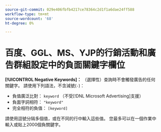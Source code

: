 ```yaml
---
source-git-commit: 029e406fbfb4217ce78364c2d1f1a6dae24ff588
workflow-type: tm+mt
source-wordcount: '68'
ht-degree: 0%

---
```

# 百度、GGL、MS、YJP的行銷活動和廣告群組設定中的負面關鍵字欄位

**[!UICONTROL Negative Keywords]：** （選擇性）查詢時不會觸發廣告的任何關鍵字。 請使用下列語法，不含減號(`-`)：

* 負值廣泛比對： `keyword` （不受[!DNL Microsoft Advertising]支援）
* 負面字詞相符： `"keyword"`
* 完全相符的負值： `[keyword]`

請使用逗號分隔多個值，或在不同的行中輸入這些值。 您最多可以在一個作業中輸入或貼上2000個負關鍵字。
